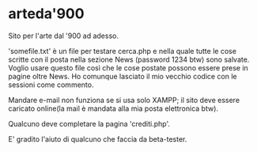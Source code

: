 # arteda'900
Sito per l'arte dal '900 ad adesso.

'somefile.txt' è un file per testare cerca.php e nella quale tutte le cose scritte con il posta nella sezione News (password 1234 btw) sono salvate.
Voglio usare questo file così che le cose postate possono essere prese in pagine oltre News.
Ho comunque lasciato il mio vecchio codice con le sessioni come commento.

Mandare e-mail non funziona se si usa solo XAMPP; il sito deve essere caricato online(la mail è mandata alla mia posta elettronica btw).

Qualcuno deve completare la pagina 'crediti.php'.

E' gradito l'aiuto di qualcuno che faccia da beta-tester.